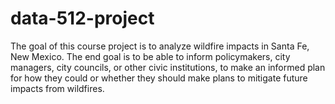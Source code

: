 # data-512-project
The goal of this course project is to analyze wildfire impacts in Santa Fe, New Mexico. The end goal is to be able to inform policymakers, city managers, city councils, or other civic institutions, to make an informed plan for how they could or whether they should make plans to mitigate future impacts from wildfires.
